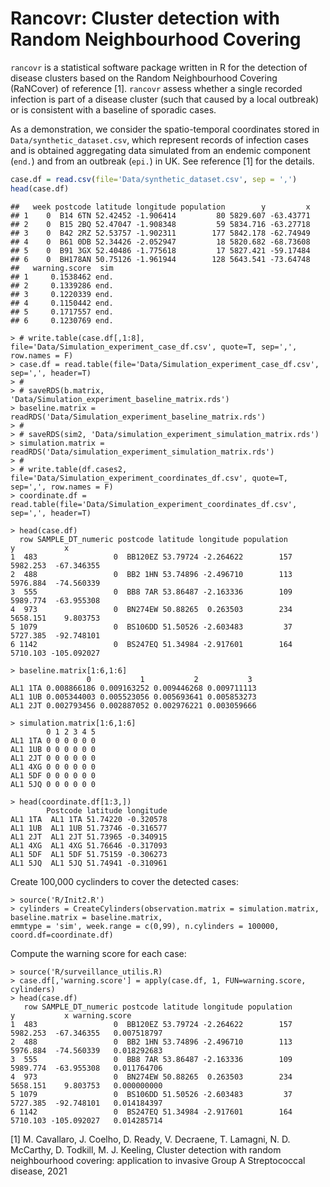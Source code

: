 Rancovr: Cluster detection with Random Neighbourhood Covering
=============================================================

`rancovr` is a statistical software package written in R for the detection of disease clusters based on the Random Neighbourhood Covering (RaNCover) of reference \[1\]. `rancovr` assess whether a single recorded infection is part of a disease cluster (such that caused by a local outbreak) or is consistent with a baseline of sporadic cases.

As a demonstration, we consider the spatio-temporal coordinates stored in `Data/synthetic_dataset.csv`, which represent records of infection cases and is obtained aggregating data simulated from an endemic component (`end.`) and from an outbreak (`epi.`) in UK. See reference \[1\] for the details.

``` r
case.df = read.csv(file='Data/synthetic_dataset.csv', sep = ',')
head(case.df)
```

    ##   week postcode latitude longitude population        y         x
    ## 1    0  B14 6TN 52.42452 -1.906414         80 5829.607 -63.43771
    ## 2    0  B15 2BQ 52.47047 -1.908348         59 5834.716 -63.27718
    ## 3    0  B42 2RZ 52.53757 -1.902311        177 5842.178 -62.74949
    ## 4    0  B61 0DB 52.34426 -2.052947         18 5820.682 -68.73608
    ## 5    0  B91 3GX 52.40486 -1.775618         17 5827.421 -59.17484
    ## 6    0  BH178AN 50.75126 -1.961944        128 5643.541 -73.64748
    ##   warning.score  sim
    ## 1     0.1538462 end.
    ## 2     0.1339286 end.
    ## 3     0.1220339 end.
    ## 4     0.1150442 end.
    ## 5     0.1717557 end.
    ## 6     0.1230769 end.

    > # write.table(case.df[,1:8], file='Data/Simulation_experiment_case_df.csv', quote=T, sep=',', row.names = F)
    > case.df = read.table(file='Data/Simulation_experiment_case_df.csv',  sep=',', header=T) 
    > #
    > # saveRDS(b.matrix, 'Data/Simulation_experiment_baseline_matrix.rds')
    > baseline.matrix = readRDS('Data/Simulation_experiment_baseline_matrix.rds')
    > #
    > # saveRDS(sim2, 'Data/simulation_experiment_simulation_matrix.rds')
    > simulation.matrix = readRDS('Data/simulation_experiment_simulation_matrix.rds')
    > #
    > # write.table(df.cases2, file='Data/Simulation_experiment_coordinates_df.csv', quote=T, sep=',', row.names = F)
    > coordinate.df = read.table(file='Data/Simulation_experiment_coordinates_df.csv',  sep=',', header=T)

    > head(case.df)
      row SAMPLE_DT_numeric postcode latitude longitude population        y           x
    1  483                 0  BB120EZ 53.79724 -2.264622        157 5982.253  -67.346355
    2  488                 0  BB2 1HN 53.74896 -2.496710        113 5976.884  -74.560339
    3  555                 0  BB8 7AR 53.86487 -2.163336        109 5989.774  -63.955308
    4  973                 0  BN274EW 50.88265  0.263503        234 5658.151    9.803753
    5 1079                 0  BS106DD 51.50526 -2.603483         37 5727.385  -92.748101
    6 1142                 0  BS247EQ 51.34984 -2.917601        164 5710.103 -105.092027

    > baseline.matrix[1:6,1:6]
                     0           1           2           3
    AL1 1TA 0.008866186 0.009163252 0.009446268 0.009711113
    AL1 1UB 0.005344003 0.005523056 0.005693641 0.005853273
    AL1 2JT 0.002793456 0.002887052 0.002976221 0.003059666

    > simulation.matrix[1:6,1:6]
            0 1 2 3 4 5
    AL1 1TA 0 0 0 0 0 0
    AL1 1UB 0 0 0 0 0 0
    AL1 2JT 0 0 0 0 0 0
    AL1 4XG 0 0 0 0 0 0
    AL1 5DF 0 0 0 0 0 0
    AL1 5JQ 0 0 0 0 0 0

    > head(coordinate.df[1:3,])
            Postcode latitude longitude
    AL1 1TA  AL1 1TA 51.74220 -0.320578
    AL1 1UB  AL1 1UB 51.73746 -0.316577
    AL1 2JT  AL1 2JT 51.73965 -0.340915
    AL1 4XG  AL1 4XG 51.76646 -0.317093
    AL1 5DF  AL1 5DF 51.75159 -0.306273
    AL1 5JQ  AL1 5JQ 51.74941 -0.310961

Create 100,000 cyclinders to cover the detected cases:

    > source('R/Init2.R')
    > cylinders = CreateCylinders(observation.matrix = simulation.matrix, baseline.matrix = baseline.matrix,
    emmtype = 'sim', week.range = c(0,99), n.cylinders = 100000, coord.df=coordinate.df)

Compute the warning score for each case:

    > source('R/surveillance_utilis.R)
    > case.df[,'warning.score'] = apply(case.df, 1, FUN=warning.score, cylinders)
    > head(case.df)
       row SAMPLE_DT_numeric postcode latitude longitude population        y           x warning.score
    1  483                 0  BB120EZ 53.79724 -2.264622        157 5982.253  -67.346355   0.007518797
    2  488                 0  BB2 1HN 53.74896 -2.496710        113 5976.884  -74.560339   0.018292683
    3  555                 0  BB8 7AR 53.86487 -2.163336        109 5989.774  -63.955308   0.011764706
    4  973                 0  BN274EW 50.88265  0.263503        234 5658.151    9.803753   0.000000000
    5 1079                 0  BS106DD 51.50526 -2.603483         37 5727.385  -92.748101   0.014184397
    6 1142                 0  BS247EQ 51.34984 -2.917601        164 5710.103 -105.092027   0.014285714

\[1\] M. Cavallaro, J. Coelho, D. Ready, V. Decraene, T. Lamagni, N. D. McCarthy, D. Todkill, M. J. Keeling, Cluster detection with random neighbourhood covering: application to invasive Group A Streptococcal disease, 2021
